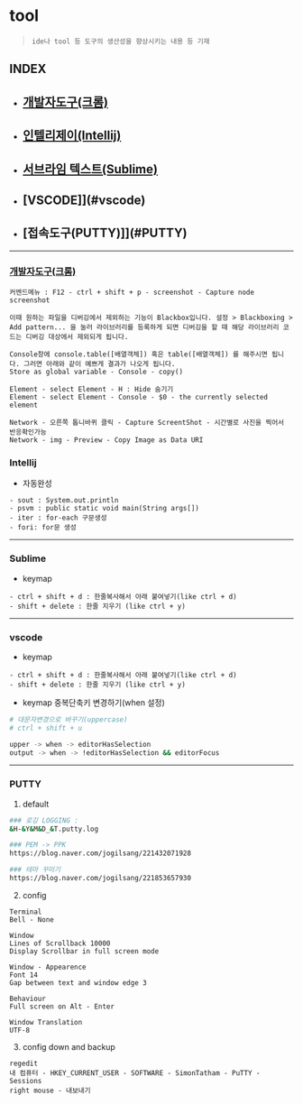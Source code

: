 # tool
> `ide나 tool 등 도구의 생산성을 향상시키는 내용 등 기재`

## INDEX
- ## [개발자도구(크롬)](#개발자도구(크롬))
- ## [인텔리제이(Intellij)](#Intellij)
- ## [서브라임 텍스트(Sublime)](#Sublime)
- ## [VSCODE]](#vscode)
- ## [접속도구(PUTTY)]](#PUTTY)

---

### [개발자도구(크롬)](https://developer.chrome.com/docs/devtools/)
```
커멘드메뉴 : F12 - ctrl + shift + p - screenshot - Capture node screenshot

이때 원하는 파일을 디버깅에서 제외하는 기능이 Blackbox입니다. 설정 > Blackboxing > Add pattern... 을 눌러 라이브러리를 등록하게 되면 디버깅을 할 때 해당 라이브러리 코드는 디버깅 대상에서 제외되게 됩니다.

Console창에 console.table([배열객체]) 혹은 table([배열객체]) 를 해주시면 됩니다. 그러면 아래와 같이 예쁘게 결과가 나오게 됩니다.
Store as global variable - Console - copy()

Element - select Element - H : Hide 숨기기
Element - select Element - Console - $0 - the currently selected element

Network - 오른쪽 톱니바퀴 클릭 - Capture ScreentShot - 시간별로 사진을 찍어서 반응확인가능
Network - img - Preview - Copy Image as Data URI

```

### Intellij
- 자동완성
```
- sout : System.out.println
- psvm : public static void main(String args[]) 
- iter : for-each 구문생성
- fori: for문 생성
```

---

### Sublime
- keymap
```
- ctrl + shift + d : 한줄복사해서 아래 붙여넣기(like ctrl + d)
- shift + delete : 한줄 지우기 (like ctrl + y)
```
---
### vscode
- keymap
```
- ctrl + shift + d : 한줄복사해서 아래 붙여넣기(like ctrl + d)
- shift + delete : 한줄 지우기 (like ctrl + y)
```
- keymap 중복단축키 변경하기(when 설정)
```bash
# 대문자변경으로 바꾸기(uppercase)
# ctrl + shift + u

upper -> when -> editorHasSelection
output -> when -> !editorHasSelection && editorFocus
```

---

### PUTTY
1. default
```bash
### 로깅 LOGGING : 
&H-&Y&M&D_&T.putty.log

### PEM -> PPK
https://blog.naver.com/jogilsang/221432071928

### 테마 꾸미기
https://blog.naver.com/jogilsang/221853657930
```

2. config
```
Terminal
Bell - None

Window
Lines of Scrollback 10000
Display Scrollbar in full screen mode

Window - Appearence
Font 14
Gap between text and window edge 3

Behaviour
Full screen on Alt - Enter

Window Translation
UTF-8
```

3. config down and backup
```
regedit
내 컴퓨터 - HKEY_CURRENT_USER - SOFTWARE - SimonTatham - PuTTY - Sessions
right mouse - 내보내기
```

